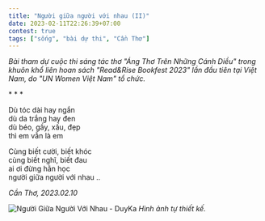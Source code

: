```yaml
---
title: "Người giữa người với nhau (II)"
date: 2023-02-11T22:26:39+07:00
contest: true
tags: ["sống", "bài dự thi", "Cần Thơ"]
---
```

*Bài tham dự cuộc thi sáng tác thơ "Áng Thơ Trên Những Cánh Diều" trong khuôn khổ liên hoan sách "Read&Rise Bookfest 2023" lần đầu tiên tại Việt Nam, do "UN Women Việt Nam" tổ chức.*  
  
\* \* \*
  
Dù tóc dài hay ngắn  
dù da trắng hay đen  
dù béo, gầy, xấu, đẹp  
thì em vẫn là em  
  
Cùng biết cười, biết khóc  
cùng biết nghĩ, biết đau  
ai ơi đừng hằn học  
người giữa người với nhau ..  
  
*Cần Thơ, 2023.02.10*  
  
![Người Giữa Người Với Nhau - DuyKa](/img/nguoi-giua-nguoi-voi-nhau.jpg "Người Giữa Người Với Nhau - DuyKa")
*Hình ảnh tự thiết kế.*